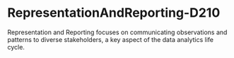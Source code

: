 # RepresentationAndReporting-D210
Representation and Reporting focuses on communicating observations and patterns to diverse stakeholders, a key aspect of the data analytics life cycle. 
